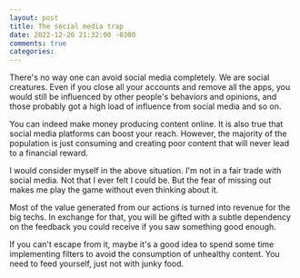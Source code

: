 ```yaml
---
layout: post
title: The social media trap
date: 2022-12-26 21:32:00 -0300
comments: true
categories:
---
```


There's no way one can avoid social media completely. We are social creatures.
Even if you close all your accounts and remove all the apps, you would still be
influenced by other people's behaviors and opinions, and those probably got a
high load of influence from social media and so on.

You can indeed make money producing content online. It is also true that social
media platforms can boost your reach. However, the majority of the population is
just consuming and creating poor content that will never lead to a financial
reward.

I would consider myself in the above situation. I'm not in a fair trade with
social media. Not that I ever felt I could be. But the fear of missing out makes
me play the game without even thinking about it.

Most of the value generated from our actions is turned into revenue for the big
techs. In exchange for that, you will be gifted with a subtle dependency on the
feedback you could receive if you saw something good enough. 

If you can't escape from it, maybe it's a good idea to spend some time
implementing filters to avoid the consumption of unhealthy content. You need to
feed yourself, just not with junky food.
